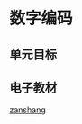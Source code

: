 # 数字编码

## 单元目标

## 电子教材

<Ebook grade="xxsx3a" :pages="77" :paged="78" ></Ebook>

[zanshang](../res/zanshang.md ':include')